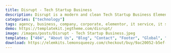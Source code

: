 ```yaml
---
title: Disrupt - Tech Startup Business
description: Disrupt is a modern and clean Tech Startup Business Elementor Template Kit to create a professional and fully functional WordPress based website for a startup company, SaaS, software house, IT professional, mobile apps developer, and any other variety of business.
categories: ["technology"]
tags: agency, business, company, corporate, elementor, it service, it solution, modern, saas, software, startup, tech, technology, website, wordpress
demo: https://templatekit.jegtheme.com/disrupt/
image: /images/posts/Disrupt - Tech Startup Business.jpeg
templates: ["404", "About Us", "Blog", "Contact", "Footer", "Global", "Header", "Help Faq", "Home One", "Home Two", "Leadership Team", "Metform Contact", "Pricing Plans", "Service Style One", "Service Style Two", "Single Blog"]
download: https://elemkits.lemonsqueezy.com/checkout/buy/9ac20052-b5ef-424a-b6f4-0d684bc3b32f
---
```

